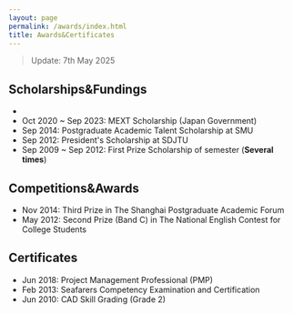 ```yaml
---
layout: page
permalink: /awards/index.html
title: Awards&Certificates
---
```


> Update: 7th May 2025

## Scholarships&Fundings

- 
- Oct 2020 ~ Sep 2023: MEXT Scholarship (Japan Government)
- Sep 2014: Postgraduate Academic Talent Scholarship at SMU 
- Sep 2012: President's Scholarship at SDJTU
- Sep 2009 ~ Sep 2012: First Prize Scholarship of semester (**Several times**)


## Competitions&Awards

- Nov 2014: Third Prize in The Shanghai Postgraduate Academic Forum
- May 2012: Second Prize (Band C) in The National English Contest for College Students

## Certificates
- Jun 2018: Project Management Professional (PMP)
- Feb 2013: Seafarers Competency Examination and Certification
- Jun 2010: CAD Skill Grading (Grade 2)

<br>
